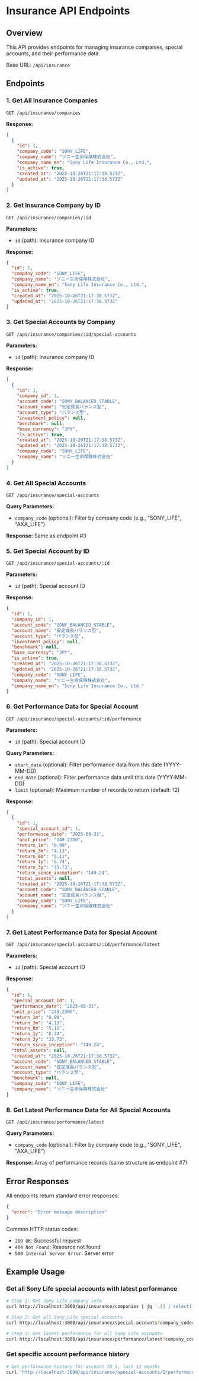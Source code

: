 # Insurance API Endpoints

## Overview
This API provides endpoints for managing insurance companies, special accounts, and their performance data.

Base URL: `/api/insurance`

## Endpoints

### 1. Get All Insurance Companies
```
GET /api/insurance/companies
```

**Response:**
```json
[
  {
    "id": 1,
    "company_code": "SONY_LIFE",
    "company_name": "ソニー生命保険株式会社",
    "company_name_en": "Sony Life Insurance Co., Ltd.",
    "is_active": true,
    "created_at": "2025-10-26T21:17:38.573Z",
    "updated_at": "2025-10-26T21:17:38.573Z"
  }
]
```

### 2. Get Insurance Company by ID
```
GET /api/insurance/companies/:id
```

**Parameters:**
- `id` (path): Insurance company ID

**Response:**
```json
{
  "id": 1,
  "company_code": "SONY_LIFE",
  "company_name": "ソニー生命保険株式会社",
  "company_name_en": "Sony Life Insurance Co., Ltd.",
  "is_active": true,
  "created_at": "2025-10-26T21:17:38.573Z",
  "updated_at": "2025-10-26T21:17:38.573Z"
}
```

### 3. Get Special Accounts by Company
```
GET /api/insurance/companies/:id/special-accounts
```

**Parameters:**
- `id` (path): Insurance company ID

**Response:**
```json
[
  {
    "id": 1,
    "company_id": 1,
    "account_code": "SONY_BALANCED_STABLE",
    "account_name": "安定成長バランス型",
    "account_type": "バランス型",
    "investment_policy": null,
    "benchmark": null,
    "base_currency": "JPY",
    "is_active": true,
    "created_at": "2025-10-26T21:17:38.573Z",
    "updated_at": "2025-10-26T21:17:38.573Z",
    "company_code": "SONY_LIFE",
    "company_name": "ソニー生命保険株式会社"
  }
]
```

### 4. Get All Special Accounts
```
GET /api/insurance/special-accounts
```

**Query Parameters:**
- `company_code` (optional): Filter by company code (e.g., "SONY_LIFE", "AXA_LIFE")

**Response:** Same as endpoint #3

### 5. Get Special Account by ID
```
GET /api/insurance/special-accounts/:id
```

**Parameters:**
- `id` (path): Special account ID

**Response:**
```json
{
  "id": 1,
  "company_id": 1,
  "account_code": "SONY_BALANCED_STABLE",
  "account_name": "安定成長バランス型",
  "account_type": "バランス型",
  "investment_policy": null,
  "benchmark": null,
  "base_currency": "JPY",
  "is_active": true,
  "created_at": "2025-10-26T21:17:38.573Z",
  "updated_at": "2025-10-26T21:17:38.573Z",
  "company_code": "SONY_LIFE",
  "company_name": "ソニー生命保険株式会社",
  "company_name_en": "Sony Life Insurance Co., Ltd."
}
```

### 6. Get Performance Data for Special Account
```
GET /api/insurance/special-accounts/:id/performance
```

**Parameters:**
- `id` (path): Special account ID

**Query Parameters:**
- `start_date` (optional): Filter performance data from this date (YYYY-MM-DD)
- `end_date` (optional): Filter performance data until this date (YYYY-MM-DD)
- `limit` (optional): Maximum number of records to return (default: 12)

**Response:**
```json
[
  {
    "id": 1,
    "special_account_id": 1,
    "performance_date": "2025-08-31",
    "unit_price": "249.2300",
    "return_1m": "0.99",
    "return_3m": "4.13",
    "return_6m": "5.11",
    "return_1y": "6.74",
    "return_3y": "33.73",
    "return_since_inception": "149.24",
    "total_assets": null,
    "created_at": "2025-10-26T21:17:38.573Z",
    "account_code": "SONY_BALANCED_STABLE",
    "account_name": "安定成長バランス型",
    "company_code": "SONY_LIFE",
    "company_name": "ソニー生命保険株式会社"
  }
]
```

### 7. Get Latest Performance Data for Special Account
```
GET /api/insurance/special-accounts/:id/performance/latest
```

**Parameters:**
- `id` (path): Special account ID

**Response:**
```json
{
  "id": 1,
  "special_account_id": 1,
  "performance_date": "2025-08-31",
  "unit_price": "249.2300",
  "return_1m": "0.99",
  "return_3m": "4.13",
  "return_6m": "5.11",
  "return_1y": "6.74",
  "return_3y": "33.73",
  "return_since_inception": "149.24",
  "total_assets": null,
  "created_at": "2025-10-26T21:17:38.573Z",
  "account_code": "SONY_BALANCED_STABLE",
  "account_name": "安定成長バランス型",
  "account_type": "バランス型",
  "benchmark": null,
  "company_code": "SONY_LIFE",
  "company_name": "ソニー生命保険株式会社"
}
```

### 8. Get Latest Performance Data for All Special Accounts
```
GET /api/insurance/performance/latest
```

**Query Parameters:**
- `company_code` (optional): Filter by company code (e.g., "SONY_LIFE", "AXA_LIFE")

**Response:** Array of performance records (same structure as endpoint #7)

## Error Responses

All endpoints return standard error responses:

```json
{
  "error": "Error message description"
}
```

Common HTTP status codes:
- `200 OK`: Successful request
- `404 Not Found`: Resource not found
- `500 Internal Server Error`: Server error

## Example Usage

### Get all Sony Life special accounts with latest performance
```bash
# Step 1: Get Sony Life company info
curl http://localhost:3000/api/insurance/companies | jq '.[] | select(.company_code == "SONY_LIFE")'

# Step 2: Get all Sony Life special accounts
curl http://localhost:3000/api/insurance/special-accounts?company_code=SONY_LIFE

# Step 3: Get latest performance for all Sony Life accounts
curl http://localhost:3000/api/insurance/performance/latest?company_code=SONY_LIFE
```

### Get specific account performance history
```bash
# Get performance history for account ID 1, last 12 months
curl 'http://localhost:3000/api/insurance/special-accounts/1/performance?limit=12'
```
